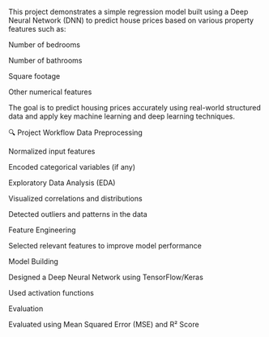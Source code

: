 This project demonstrates a simple regression model built using a Deep Neural Network (DNN) to predict house prices based on various property features such as:

Number of bedrooms

Number of bathrooms

Square footage

Other numerical features

The goal is to predict housing prices accurately using real-world structured data and apply key machine learning and deep learning techniques.


🔍 Project Workflow
Data Preprocessing

Normalized input features

Encoded categorical variables (if any)

Exploratory Data Analysis (EDA)

Visualized correlations and distributions

Detected outliers and patterns in the data

Feature Engineering

Selected relevant features to improve model performance

Model Building

Designed a Deep Neural Network using TensorFlow/Keras

Used activation functions

Evaluation

Evaluated using Mean Squared Error (MSE) and R² Score

